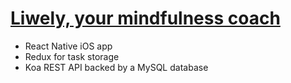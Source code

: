 ---
---
# [Liwely, your mindfulness coach](https://liwely.com)

- React Native iOS app
- Redux for task storage
- Koa REST API backed by a MySQL database
